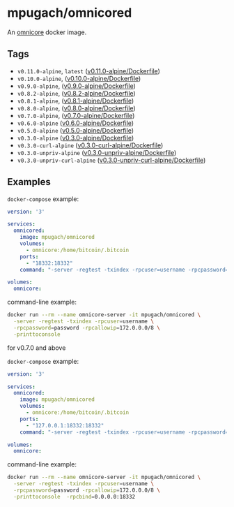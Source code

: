 # mpugach/omnicored

An [omnicore](https://github.com/OmniLayer/omnicore) docker image.

## Tags
- `v0.11.0-alpine`, `latest` ([v0.11.0-alpine/Dockerfile](https://github.com/mpugach/docker_omnicored/blob/master/v0.11.0-alpine/Dockerfile))
- `v0.10.0-alpine`, ([v0.10.0-alpine/Dockerfile](https://github.com/mpugach/docker_omnicored/blob/master/v0.10.0-alpine/Dockerfile))
- `v0.9.0-alpine`, ([v0.9.0-alpine/Dockerfile](https://github.com/mpugach/docker_omnicored/blob/master/v0.9.0-alpine/Dockerfile))
- `v0.8.2-alpine`, ([v0.8.2-alpine/Dockerfile](https://github.com/mpugach/docker_omnicored/blob/master/v0.8.2-alpine/Dockerfile))
- `v0.8.1-alpine`, ([v0.8.1-alpine/Dockerfile](https://github.com/mpugach/docker_omnicored/blob/master/v0.8.1-alpine/Dockerfile))
- `v0.8.0-alpine`, ([v0.8.0-alpine/Dockerfile](https://github.com/mpugach/docker_omnicored/blob/master/v0.8.0-alpine/Dockerfile))
- `v0.7.0-alpine`, ([v0.7.0-alpine/Dockerfile](https://github.com/mpugach/docker_omnicored/blob/master/v0.7.0-alpine/Dockerfile))
- `v0.6.0-alpine` ([v0.6.0-alpine/Dockerfile](https://github.com/mpugach/docker_omnicored/blob/master/v0.6.0-alpine/Dockerfile))
- `v0.5.0-alpine` ([v0.5.0-alpine/Dockerfile](https://github.com/mpugach/docker_omnicored/blob/master/v0.5.0-alpine/Dockerfile))
- `v0.3.0-alpine` ([v0.3.0-alpine/Dockerfile](https://github.com/mpugach/docker_omnicored/blob/master/v0.3.0-alpine/Dockerfile))
- `v0.3.0-curl-alpine` ([v0.3.0-curl-alpine/Dockerfile](https://github.com/mpugach/docker_omnicored/blob/master/v0.3.0-curl-alpine/Dockerfile))
- `v0.3.0-unpriv-alpine` ([v0.3.0-unpriv-alpine/Dockerfile](https://github.com/mpugach/docker_omnicored/blob/master/v0.3.0-unpriv-alpine/Dockerfile))
- `v0.3.0-unpriv-curl-alpine` ([v0.3.0-unpriv-curl-alpine/Dockerfile](https://github.com/mpugach/docker_omnicored/blob/master/v0.3.0-unpriv-curl-alpine/Dockerfile))

## Examples

`docker-compose` example:

```yml
version: '3'

services:
  omnicored:
    image: mpugach/omnicored
    volumes:
      - omnicore:/home/bitcoin/.bitcoin
    ports:
      - "18332:18332"
    command: "-server -regtest -txindex -rpcuser=username -rpcpassword=password -rpcallowip=172.0.0.0/8 -printtoconsole"

volumes:
  omnicore:
```

command-line example:

```sh
docker run --rm --name omnicore-server -it mpugach/omnicored \
  -server -regtest -txindex -rpcuser=username \
  -rpcpassword=password -rpcallowip=172.0.0.0/8 \
  -printtoconsole
```

for v0.7.0 and above

`docker-compose` example:

```yml
version: '3'

services:
  omnicored:
    image: mpugach/omnicored
    volumes:
      - omnicore:/home/bitcoin/.bitcoin
    ports:
      - "127.0.0.1:18332:18332"
    command: "-server -regtest -txindex -rpcuser=username -rpcpassword=password -rpcallowip=172.0.0.0/8 -printtoconsole -rpcbind=0.0.0.0:18332"

volumes:
  omnicore:
```

command-line example:

```sh
docker run --rm --name omnicore-server -it mpugach/omnicored \
  -server -regtest -txindex -rpcuser=username \
  -rpcpassword=password -rpcallowip=172.0.0.0/8 \
  -printtoconsole  -rpcbind=0.0.0.0:18332
```